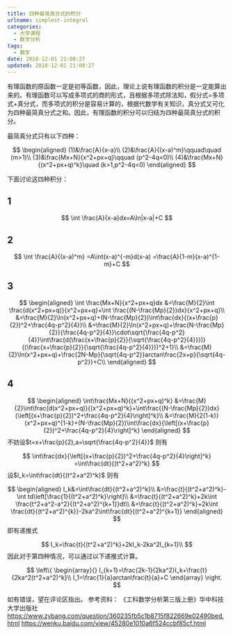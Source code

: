 ```yaml
---
title: 四种最简真分式的积分
urlname: simplest-integral
categories:
  - 大学课程
  - 数学分析
tags:
  - 数学
date: 2018-12-01 21:08:27
updated: 2018-12-01 21:08:27
---
```


有理函数的原函数一定是初等函数，因此，理论上说有理函数的积分是一定能算出来的。有理函数可以写成多项式的商的形式，且根据多项式除法知，假分式=多项式+真分式，而多项式的积分是容易计算的，根据代数学有关知识，真分式又可化为四种最简真分式之和。因此，有理函数的积分可以归结为四种最简真分式的积分。
<!--more-->
最简真分式只有以下四种：

$$
\begin{aligned}
(1)&\frac{A}{x-a}\\
(2)&\frac{A}{(x-a)^m}\qquad\quad (m>1)\\
(3)&\frac{Mx+N}{x^2+px+q}\qquad (p^2-4q<0)\\
(4)&\frac{Mx+N}{(x^2+px+q)^k}\quad (k>1,p^2-4q<0)
\end{aligned}
$$

下面讨论这四种积分：

## 1
$$
\int \frac{A}{x-a}dx=A\ln|x-a|+C
$$

## 2
$$
\int \frac{A}{(x-a)^m}
=A\int(x-a)^{-m}d(x-a)
=\frac{A}{1-m}(x-a)^{1-m}+C
$$

## 3
$$
\begin{aligned}
\int \frac{Mx+N}{x^2+px+q}dx
&=\frac{M}{2}\int \frac{d(x^2+px+q)}{x^2+px+q}+\int \frac{(N-\frac{Mp}{2})dx}{x^2+px+q}\\
&=\frac{M}{2}\ln(x^2+px+q)+(N-\frac{Mp}{2})\int\frac{dx}{(x+\frac{p}{2})^2+\frac{4q-p^2}{4}}\\
&=\frac{M}{2}\ln(x^2+px+q)+\frac{N-\frac{Mp}{2}}{\frac{4q-p^2}{4}}\cdot\sqrt{\frac{4q-p^2}{4}}\int\frac{d(\frac{x+\frac{p}{2}}{\sqrt{\frac{4q-p^2}{4}}})}{(\frac{x+\frac{p}{2}}{\sqrt{\frac{4q-p^2}{4}}})^2+1}\\
&=\frac{M}{2}\ln(x^2+px+q)+\frac{2N-Mp}{\sqrt{4q-p^2}}arctan\frac{2x+p}{\sqrt{4q-p^2}}+C\\
\end{aligned}
$$

## 4
$$
\begin{aligned}
\int\frac{Mx+N}{(x^2+px+q)^k}
&=\frac{M}{2}\int\frac{d(x^2+px+q)}{(x^2+px+q)^k}+\int\frac{(N-\frac{Mp}{2})dx}{\left[(x+\frac{p}{2})^2+\frac{4q-p^2}{4}\right]^k}\\
&=\frac{M}{2(1-k)}(x^2+px+q)^{1-k}+(N-\frac{Mp}{2})\int\frac{dx}{\left[(x+\frac{p}{2})^2+\frac{4q-p^2}{4}\right]^k}
\end{aligned}
$$
不妨设$t=x+\frac{p}{2},a=\sqrt{\frac{4q-p^2}{4}}$
则有

$$
\int\frac{dx}{\left[(x+\frac{p}{2})^2+\frac{4q-p^2}{4}\right]^k}
=\int\frac{dt}{(t^2+a^2)^k}
$$
设$I_k=\int\frac{dt}{(t^2+a^2)^k}$
则有

$$
\begin{aligned}
I_k&=\int\frac{dt}{(t^2+a^2)^k}\\
&=\frac{t}{(t^2+a^2)^k}-\int td\left[\frac{1}{(t^2+a^2)^k}\right]\\
&=\frac{t}{(t^2+a^2)^k}+2k\int \frac{t^2+a^2-a^2}{(t^2+a^2)^{k+1}}dt\\
&=\frac{t}{(t^2+a^2)^k}+2k\int \frac{dt}{(t^2+a^2)^{k}}-2ka^2\int\frac{dt}{(t^2+a^2)^{k+1}}
\end{aligned}
$$
即有递推式

$$
I_k=\frac{t}{(t^2+a^2)^k}+2kI_k-2ka^2I_{k+1}\\
$$
因此对于第四种情况，可以通过以下递推式计算。

$$
\left\{
\begin{array}{}
I_{k+1}=\frac{2k-1}{2ka^2}I_k+\frac{t}{2ka^2(t^2+a^2)^k}\\
I_1=\frac{1}{a}arctan\frac{t}{a}+C
\end{array}
\right.
$$


如有错误，望在评论区指出。
参考资料：
《工科数学分析第三版上册》华中科技大学出版社
https://www.zybang.com/question/360235fb5c1b8715f822669e02490bed.html
https://wenku.baidu.com/view/45280e1010a6f524ccbf85cf.html







